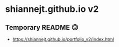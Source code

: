 # shiannejt.github.io v2

## Temporary README :upside_down_face:

- https://shiannejt.github.io/portfolio_v2/index.html
